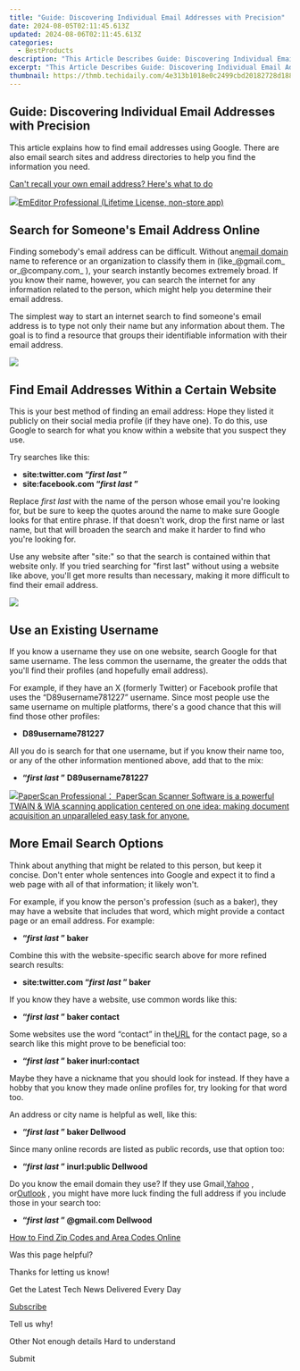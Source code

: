 ```yaml
---
title: "Guide: Discovering Individual Email Addresses with Precision"
date: 2024-08-05T02:11:45.613Z
updated: 2024-08-06T02:11:45.613Z
categories:
  - BestProducts
description: "This Article Describes Guide: Discovering Individual Email Addresses with Precision"
excerpt: "This Article Describes Guide: Discovering Individual Email Addresses with Precision"
thumbnail: https://thmb.techidaily.com/4e313b1018e0c2499cbd20182728d1887cb747f9b7e2192f6f1e12c2015f85ae.jpg
---
```


## Guide: Discovering Individual Email Addresses with Precision
 This article explains how to find email addresses using Google. There are also email search sites and address directories to help you find the information you need.

[Can't recall your own email address? Here's what to do](https://www.lifewire.com/what-is-my-email-address-4143261)

<!-- affiliate ads begin -->
<a href="https://shop.emeditor.com/order/checkout.php?PRODS=4631722&QTY=1&AFFILIATE=108875&CART=1"><img src="https://www.emeditor.com/wp-content/uploads/2023/05/frontpage2-2048x588.webp" border="0">EmEditor Professional (Lifetime License, non-store app)</a>
<!-- affiliate ads end -->
## Search for Someone's Email Address Online

 Finding somebody's email address can be difficult. Without an[email domain](https://www.lifewire.com/elements-of-email-address-1166413) name to reference or an organization to classify them in (like_@gmail.com_  or_@company.com_ ), your search instantly becomes extremely broad. If you know their name, however, you can search the internet for any information related to the person, which might help you determine their email address.

 The simplest way to start an internet search to find someone's email address is to type not only their name but any information about them. The goal is to find a resource that groups their identifiable information with their email address.

<!-- affiliate ads begin -->
<a href="https://shop.copernic.com/order/checkout.php?PRODS=41033095&QTY=1&AFFILIATE=108875&CART=1"><img src="https://secure.2checkout.com/images/merchant/8d30aa96e72440759f74bd2306c1fa3d/Copernic-2023-Affiliate-728x90-Advanced-3YR.png" border="0"></a>
<!-- affiliate ads end -->
## Find Email Addresses Within a Certain Website

 This is your best method of finding an email address: Hope they listed it publicly on their social media profile (if they have one). To do this, use Google to search for what you know within a website that you suspect they use.

 Try searches like this:

* **site:twitter.com “_first last_ ”**
* **site:facebook.com “_first last_ ”**

 Replace _first last_ with the name of the person whose email you're looking for, but be sure to keep the quotes around the name to make sure Google looks for that entire phrase. If that doesn't work, drop the first name or last name, but that will broaden the search and make it harder to find who you're looking for.

 Use any website after "site:" so that the search is contained within that website only. If you tried searching for "first last" without using a website like above, you'll get more results than necessary, making it more difficult to find their email address.

<!-- affiliate ads begin -->
<a href="https://shop.systoolsgroup.com/affiliate.php?ACCOUNT=SYSTOOBY&AFFILIATE=108875&PATH=https%3A%2F%2Fwww.systoolsgroup.com%3FAFFILIATE%3D108875%26RESOURCE%3D%2BSysTools%2BOutlook%2BRecovery"><img src="https://www.systoolsgroup.com/box/outlook-recovery.png" border="0"></a>
<!-- affiliate ads end -->
## Use an Existing Username

 If you know a username they use on one website, search Google for that same username. The less common the username, the greater the odds that you'll find their profiles (and hopefully email address).

 For example, if they have an X (formerly Twitter) or Facebook profile that uses the “D89username781227” username. Since most people use the same username on multiple platforms, there's a good chance that this will find those other profiles:

* **D89username781227**

 All you do is search for that one username, but if you know their name too, or any of the other information mentioned above, add that to the mix:

* **“_first last_ ”** **D89username781227**

<!-- affiliate ads begin -->
<a href="https://secure.2checkout.com/order/checkout.php?PRODS=37540879&QTY=1&AFFILIATE=108875&CART=1"><img src="https://paperscan.orpalis.com/img/content/You_prefer_to_use.png" border="0">PaperScan Professional： PaperScan Scanner Software is a powerful TWAIN & WIA scanning application centered on one idea: making document acquisition an unparalleled easy task for anyone.</a>
<!-- affiliate ads end -->
## More Email Search Options

 Think about anything that might be related to this person, but keep it concise. Don't enter whole sentences into Google and expect it to find a web page with all of that information; it likely won't.

 For example, if you know the person's profession (such as a baker), they may have a website that includes that word, which might provide a contact page or an email address. For example:

* **“_first last_ ” baker**

 Combine this with the website-specific search above for more refined search results:

* **site:twitter.com “_first last_ ” baker**

 If you know they have a website, use common words like this:

* **“_first last_ ” baker contact**

 Some websites use the word “contact” in the[URL](https://www.lifewire.com/what-is-a-url-2626035) for the contact page, so a search like this might prove to be beneficial too:

* **“_first last_ ” baker inurl:contact**

 Maybe they have a nickname that you should look for instead. If they have a hobby that you know they made online profiles for, try looking for that word too.

 An address or city name is helpful as well, like this:

* **“_first last_ ” baker Dellwood**

 Since many online records are listed as public records, use that option too:

* **“_first last_ ” inurl:public Dellwood**

 Do you know the email domain they use? If they use Gmail,[Yahoo](https://www.lifewire.com/what-is-yahoo-3483209) , or[Outlook](https://www.lifewire.com/microsoft-outlook-4164620) , you might have more luck finding the full address if you include those in your search too:

* **“_first last_ ” @gmail.com Dellwood**

[How to Find Zip Codes and Area Codes Online](https://www.lifewire.com/how-to-find-an-area-code-3481808)

Was this page helpful?

Thanks for letting us know!

 Get the Latest Tech News Delivered Every Day

[Subscribe](https://www.lifewire.com/#)

Tell us why!

 Other  Not enough details  Hard to understand

 Submit

<ins class="adsbygoogle"
     style="display:block"
     data-ad-format="autorelaxed"
     data-ad-client="ca-pub-7571918770474297"
     data-ad-slot="1223367746"></ins>



<ins class="adsbygoogle"
     style="display:block"
     data-ad-client="ca-pub-7571918770474297"
     data-ad-slot="8358498916"
     data-ad-format="auto"
     data-full-width-responsive="true"></ins>
